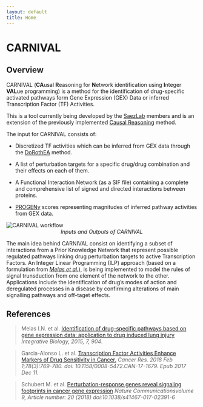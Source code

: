 ```yaml
---
layout: default
title: Home
---
```



# CARNIVAL

## Overview

CARNIVAL (**CA**usal **R**easoning for **N**etwork identification using **I**nteger **VAL**ue programming) is a method for the identification of drug-specific activated pathways form Gene Expression (GEX) Data or inferred Transcription Factor (TF) Activities.

This is a tool currently being developed by the [SaezLab](http://saezlab.org/) members and is an extension of the previously implemented [Causal Reasoning](http://pubs.rsc.org/en/content/articlehtml/2015/ib/c4ib00294f) method.

The input for CARNIVAL consists of:

 * Discretized TF activities which can be inferred from GEX data through the [DoRothEA](https://github.com/saezlab/DoRothEA) method.
 
 * A list of perturbation targets for a specific drug/drug combination and their effects on each of them.
 
 * A Functional Interaction Network (as a SIF file) containing a complete and comprehensive list of signed and directed interactions between proteins.
 
 * [PROGENy](https://github.com/saezlab/progeny) scores representing magnitudes of inferred pathway activities from GEX data.
 
<img src="/CARNIVAL/public/workflow.png" alt="CARNIVAL workflow">

<center><i>Inputs and Outputs of CARNIVAL</i></center>


The main idea behind CARNIVAL consist on identifying a subset of interactions from a Prior Knowledge Network that represent possible regulated pathways linking drug perturbation targets to active Transcription Factors. An Integer Linear Programming (ILP) approach (based on a formulation from [*Melas et al.*](http://journals.plos.org/ploscompbiol/article?id=10.1371/journal.pcbi.1003204)), is being implemented to model the rules of signal trunsduction from one element of the network to the other. Applications include the identification of drug’s modes of action and deregulated processes in a disease by confirming alterations of main signalling pathways and off-taget effects.

## References

> Melas I.N. et al. [Identification of drug-specific pathways based on gene expression data: application to drug induced lung injury](http://pubs.rsc.org/en/content/articlehtml/2015/ib/c4ib00294f) _Integrative Biology, 2015, 7, 904_.

> Garcia-Alonso L. et al. [Transcription Factor Activities Enhance Markers of Drug Sensitivity in Cancer.](https://www.ncbi.nlm.nih.gov/pubmed/29229604) _Cancer Res. 2018 Feb 1;78(3):769-780. doi: 10.1158/0008-5472.CAN-17-1679. Epub 2017 Dec 11._

> Schubert M. et al. [Perturbation-response genes reveal signaling footprints in cancer gene expression](https://www.nature.com/articles/s41467-017-02391-6) _Nature Communicationsvolume 9, Article number: 20 (2018) doi:10.1038/s41467-017-02391-6_
